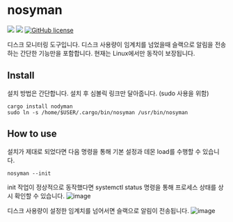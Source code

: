 # nosyman
![](https://img.shields.io/badge/language-Rust-red) ![](https://img.shields.io/badge/version-0.1.0-brightgreen) [![GitHub license](https://img.shields.io/badge/license-MIT-blue.svg)](https://github.com/myyrakle/nosyman/blob/master/LICENSE)

디스크 모니터링 도구입니다. 디스크 사용량이 임계치를 넘었을때 슬랙으로 알림을 전송하는 간단한 기능만을 포함합니다.
현재는 Linux에서만 동작이 보장됩니다.

## Install

설치 방법은 간단합니다. 설치 후 심볼릭 링크만 달아줍니다. (sudo 사용을 위함)
```
cargo install nodyman
sudo ln -s /home/$USER/.cargo/bin/nosyman /usr/bin/nosyman
```

## How to use

설치가 제대로 되었다면 다음 명령을 통해 기본 설정과 데몬 load를 수행할 수 있습니다.
```
nosyman --init
```

init 작업이 정상적으로 동작했다면 systemctl status 명령을 통해 프로세스 상태를 상시 확인할 수 있습니다.
![image](https://github.com/myyrakle/nosyman/assets/16988115/bd0c6bf9-6417-4752-bb8d-d724aefe14ec)

디스크 사용량이 설정한 임계치를 넘어서면 슬랙으로 알림이 전송됩니다. 
![image](https://github.com/myyrakle/nosyman/assets/16988115/8eab612e-a03b-4515-b01c-ac02caca9b32)
